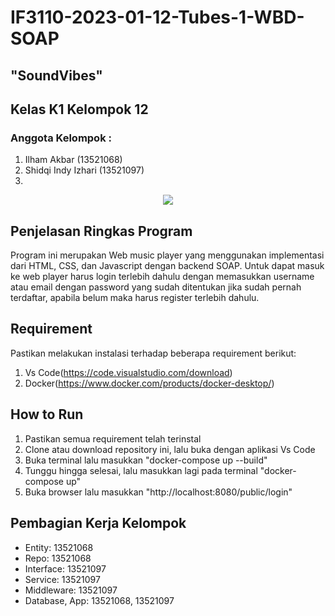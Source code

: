# IF3110-2023-01-12-Tubes-1-WBD-SOAP

## "SoundVibes"
## Kelas K1 Kelompok 12
### Anggota Kelompok :
1. Ilham Akbar			          (13521068)
2. Shidqi Indy Izhari			  (13521097)
3. 


<p align="center">
    <img src="https://i.pinimg.com/originals/1a/f6/89/1af689d42bdb7686df444f22925f9e89.gif">
</p>

## Penjelasan Ringkas Program
Program ini merupakan Web music player yang menggunakan implementasi dari HTML, CSS, dan Javascript dengan backend SOAP. Untuk dapat masuk ke web player harus login terlebih dahulu dengan memasukkan username atau email dengan password yang sudah ditentukan jika sudah pernah terdaftar, apabila belum maka harus register terlebih dahulu.


## Requirement
Pastikan melakukan instalasi terhadap beberapa requirement berikut:
1. Vs Code(https://code.visualstudio.com/download)
2. Docker(https://www.docker.com/products/docker-desktop/)

## How to Run 
1. Pastikan semua requirement telah terinstal
2. Clone atau download repository ini, lalu buka dengan aplikasi Vs Code
3. Buka terminal lalu masukkan "docker-compose up --build"
4. Tunggu hingga selesai, lalu masukkan lagi pada terminal "docker-compose up"
5. Buka browser lalu masukkan "http://localhost:8080/public/login"

## Pembagian Kerja Kelompok
- Entity: 13521068
- Repo: 13521068
- Interface: 13521097
- Service: 13521097
- Middleware: 13521097
- Database, App: 13521068, 13521097
